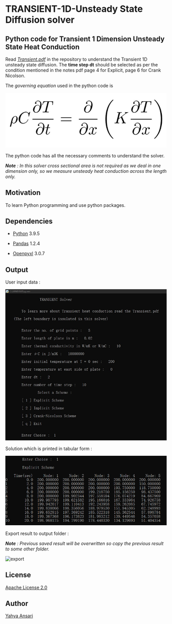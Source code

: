 # TRANSIENT-1D-Unsteady State Diffusion solver
## Python code for Transient 1 Dimension Unsteady State Heat Conduction

Read _[Transient.pdf](Transient.pdf)_ in the repository to understand the Transient 1D unsteady state diffusion. The **time step dt** should be selected as per the condition mentioned in the notes pdf page 4 for Explicit, page 6 for Crank Nicolson.

The _governing equation_ used in the python code is

![governing equation](images/ge.PNG)

The python code has all the necessary comments to understand the solver.

_**Note** : In this solver cross sectional area is not required as we deal in one dimension only, so we measure unsteady heat conduction across the length only._


## Motivation
To learn Python programming and use python packages.

## Dependencies
- [Python](https://python.org) 3.9.5

- [Pandas](https://pandas.pydata.org) 1.2.4

- [Openpyxl](https://openpyxl.readthedocs.io) 3.0.7


## Output
User input data :

![input](images/1.PNG)

Solution which is printed in tabular form :

![table](images/2.PNG)


Export result to output folder :

_**Note** : Previous saved result will be overwritten so copy the previous result to some other folder._

![export](images/4.PNG)

## License

[Apache License 2.0](LICENSE)

## Author

[Yahya Ansari](https://github.com/novus-afk)
